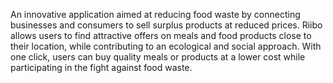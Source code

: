 An innovative application aimed at reducing food waste by connecting businesses and consumers to sell surplus products at reduced prices. Riibo allows users to find attractive offers on meals and food products close to their location, while contributing to an ecological and social approach. With one click, users can buy quality meals or products at a lower cost while participating in the fight against food waste.
